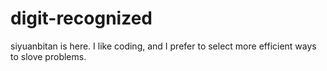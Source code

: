 # digit-recognized

siyuanbitan is here. I like coding, and I prefer to select more efficient ways to slove problems.
